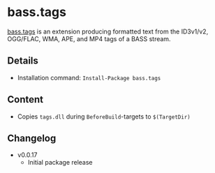 bass.tags
===

[bass.tags] is an extension producing formatted text from the ID3v1/v2, OGG/FLAC, WMA, APE, and MP4 tags of a BASS stream.

Details
---
  - Installation command: ``Install-Package bass.tags``

Content
---
  - Copies ``tags.dll`` during ``BeforeBuild``-targets to ``$(TargetDir)``

Changelog
---
  - v0.0.17
      - Initial package release

[bass.tags]:       http://www.un4seen.com/bass.html